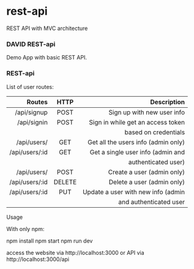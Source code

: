 # rest-api
REST API with MVC architecture

### DAVID REST-api

Demo App with basic REST API.

### REST-api

List of user routes:

| Routes                | HTTP          | Description                             |
| ---------------------:|:-------------:| ---------------------------------------:|
| /api/signup           | POST          |    Sign up with new user info           |
| /api/signin           | POST          |    Sign in while get an access token    |
|                       |               |    based on credentials                 |
| /api/users/           | GET           |    Get all the users info (admin only)  |
| /api/users/:id        | GET           |    Get a single user info (admin and    |
|                       |               |    authenticated user)                  |
| /api/users/           | POST          |    Create a user (admin only)           |
| /api/users/:id        | DELETE        |    Delete a user (admin only)           |
| /api/users/:id        | PUT           |    Update a user with new info (admin   |
|                       |               |    and authenticated user               |

Usage

With only npm:

npm install
npm start
npm run dev

access the website via http://localhost:3000 or API via http://localhost:3000/api
